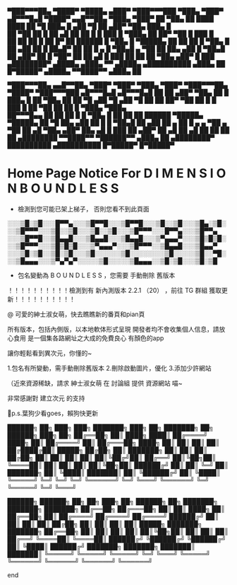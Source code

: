                                                                                                                           
▀███▀▀▀██▄     ▀████▀   ▀████▄     ▄███▀   ▀███▀▀▀███    ▀███▄   ▀███▀    ▄█▀▀▀█▄█   ▀████▀     ▄▄█▀▀██▄     ▀███▄   ▀███▀
  ██    ▀██▄     ██       ████    ████       ██    ▀█      ███▄    █     ▄██    ▀█     ██     ▄██▀    ▀██▄     ███▄    █  
  ██     ▀██     ██       █ ██   ▄█ ██       ██   █        █ ███   █     ▀███▄         ██     ██▀      ▀██     █ ███   █  
  ██      ██     ██       █  ██  █▀ ██       ██████        █  ▀██▄ █       ▀█████▄     ██     ██        ██     █  ▀██▄ █  
  ██     ▄██     ██       █  ██▄█▀  ██       ██   █  ▄     █   ▀██▄█     ▄     ▀██     ██     ██▄      ▄██     █   ▀██▄█  
  ██    ▄██▀     ██       █  ▀██▀   ██       ██     ▄█     █     ███     ██     ██     ██     ▀██▄    ▄██▀     █     ███  
▄████████▀     ▄████▄   ▄███▄ ▀▀  ▄████▄   ▄██████████   ▄███▄    ██     █▀█████▀    ▄████▄     ▀▀████▀▀     ▄███▄    ██  
                                                                                                                          
               
                                                                                                           
                                                                                                                           
▀███▀▀▀██▄     ▄▄█▀▀██▄     ▀███▀   ▀███▀   ▀███▄   ▀███▀   ▀███▀▀▀██▄     ▀████▀       ▀███▀▀▀███     ▄█▀▀▀█▄█    ▄█▀▀▀█▄█
  ██    ██   ▄██▀    ▀██▄    ██       █       ███▄    █       ██    ▀██▄     ██           ██    ▀█    ▄██    ▀█   ▄██    ▀█
  ██    ██   ██▀      ▀██    ██       █       █ ███   █       ██     ▀██     ██           ██   █      ▀███▄       ▀███▄    
  ██▀▀▀█▄▄   ██        ██    ██       █       █  ▀██▄ █       ██      ██     ██           ██████        ▀█████▄     ▀█████▄
  ██    ▀█   ██▄      ▄██    ██       █       █   ▀██▄█       ██     ▄██     ██     ▄     ██   █  ▄   ▄     ▀██   ▄     ▀██
  ██    ▄█   ▀██▄    ▄██▀    ██▄     ▄█       █     ███       ██    ▄██▀     ██    ▄█     ██     ▄█   ██     ██   ██     ██
▄████████      ▀▀████▀▀       ▀██████▀▀     ▄███▄    ██     ▄████████▀     ██████████   ▄██████████   █▀█████▀    █▀█████▀ 
                                                                                                                           
                                                                                                                           


# Home Page Notice For D I M E N S I O N   B O U N D L E S S

- 檢測到您可能已架上梯子，
否則您看不到此頁面

░░░▒█░▒█░░░█▀▀▄░░░▒█▀▀█░░░▒█▀▀█░░░▒█░░▒█░░░▒█▄░▒█░░░▒█▀▀▀░░░▒█░░▒█░░░▒█░░▒█░░░▒█▀▀▀░░░█▀▀▄░░░▒█▀▀▄
░░░▒█▀▀█░░▒█▄▄█░░░▒█▄▄█░░░▒█▄▄█░░░▒▀▄▄▄▀░░░▒█▒█▒█░░░▒█▀▀▀░░░▒█▒█▒█░░░▒▀▄▄▄▀░░░▒█▀▀▀░░▒█▄▄█░░░▒█▄▄▀
░░░▒█░▒█░░▒█░▒█░░░▒█░░░░░░▒█░░░░░░░░▒█░░░░░▒█░░▀█░░░▒█▄▄▄░░░▒▀▄▀▄▀░░░░░▒█░░░░░▒█▄▄▄░░▒█░▒█░░░▒█░▒█


- 包名變動為 B O U N D L E S S ，您需要 手動刪除 舊版本

！！！！！！！！！！檢測到有 新內測版本 2.2.1 （20） ，前往 TG 群組 獲取更新！！！！！！！！！！

@ 可愛的紳士淑女萌，快去瞧瞧新的番頁和pian頁

所有版本，包括內側版，以本地軟体形式呈現
開發者均不會收集個人信息，請放心食用
是一個集各路網址之大成的免費良心 有顏色的app

讓你輕鬆看到異次元，你懂的~

1.包名有所變動，需手動刪除舊版本
2.刪除啟動圖片，優化
3.添加少許網站

（近來資源稀缺，請求 紳士淑女萌 在 討論組 提供 資源網站 喵~

非常感謝對 建立次元 的支持

🐶p.s.葉狗少看goes，賴狗快更新

██████╗     ██╗    ███╗   ███╗    ███████╗    ███╗   ██╗    ███████╗    ██╗     ██████╗     ███╗   ██╗
██╔══██╗    ██║    ████╗ ████║    ██╔════╝    ████╗  ██║    ██╔════╝    ██║    ██╔═══██╗   ████╗  ██║
██║  ██║    ██║    ██╔████╔██║    █████╗      ██╔██╗ ██║    ███████╗    ██║    ██║   ██║    ██╔██╗ ██║
██║  ██║    ██║    ██║╚██╔╝██║    ██╔══╝      ██║╚██╗██║    ╚════██║    ██║    ██║   ██║    ██║╚██╗██║
██████╔╝    ██║    ██║ ╚═╝ ██║    ███████╗    ██║ ╚████║    ███████║   ██║    ╚██████╔╝    ██║ ╚████║
╚═════╝     ╚═╝    ╚═╝     ╚═╝    ╚══════╝    ╚═╝  ╚═══╝    ╚══════╝    ╚═╝     ╚═════╝     ╚═╝  ╚═══╝


██████╗       ██████╗     ██╗   ██╗    ███╗   ██╗    ██████╗    ██╗          ███████╗    ███████╗    ███████╗
██╔══██╗    ██╔═══██╗    ██║   ██║    ████╗  ██║   ██╔══██╗    ██║         ██╔════╝    ██╔════╝    ██╔════╝
██████╔╝    ██║    ██║    ██║   ██║    ██╔██╗ ██║   ██║  ██║    ██║         █████╗      ███████╗    ███████╗
██╔══██╗    ██║    ██║    ██║   ██║    ██║╚██╗██║   ██║  ██║    ██║         ██╔══╝      ╚════██║    ╚════██║
██████╔╝    ╚██████╔╝    ╚██████╔╝    ██║ ╚████║   ██████╔╝    ███████╗   ███████╗    ███████║    ███████║
╚═════╝      ╚═════╝      ╚═════╝     ╚═╝  ╚═══╝    ╚═════╝     ╚══════╝   ╚══════╝    ╚══════╝    ╚══════╝

end

